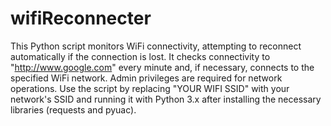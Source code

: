 # wifiReconnecter
This Python script monitors WiFi connectivity, attempting to reconnect automatically if the connection is lost. It checks connectivity to "http://www.google.com" every minute and, if necessary, connects to the specified WiFi network. Admin privileges are required for network operations. Use the script by replacing "YOUR WIFI SSID" with your network's SSID and running it with Python 3.x after installing the necessary libraries (requests and pyuac).

